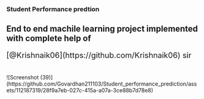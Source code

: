 ### Student Performance predtion 
## End to end machile learning project implemented with complete help of  
<p style="font-size: 20px;">[@Krishnaik06](https://github.com/Krishnaik06) sir</p><br>
![Screenshot (39)](https://github.com/Govardhan211103/Student_performance_prediction/assets/112187319/28f9a7eb-027c-415a-a07a-3ce88b7d78e8)
